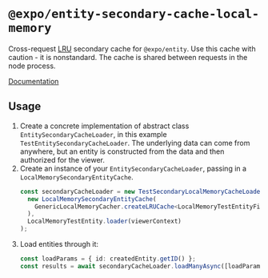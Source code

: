 # `@expo/entity-secondary-cache-local-memory`

Cross-request [LRU](https://github.com/isaacs/node-lru-cache) secondary cache for `@expo/entity`. Use
this cache with caution - it is nonstandard. The cache is shared between requests in the node process.

[Documentation](https://expo.github.io/entity/modules/_expo_secondary_cache_local_memory.html)

## Usage

1. Create a concrete implementation of abstract class `EntitySecondaryCacheLoader`, in this example `TestEntitySecondaryCacheLoader`. The underlying data can come from anywhere, but an entity is constructed from the data and then authorized for the viewer.
2. Create an instance of your `EntitySecondaryCacheLoader`, passing in a `LocalMemorySecondaryEntityCache`.
    ```typescript
    const secondaryCacheLoader = new TestSecondaryLocalMemoryCacheLoader(
      new LocalMemorySecondaryEntityCache(
        GenericLocalMemoryCacher.createLRUCache<LocalMemoryTestEntityFields>({})
      ),
      LocalMemoryTestEntity.loader(viewerContext)
    );
    ```
3. Load entities through it:
    ```typescript
    const loadParams = { id: createdEntity.getID() };
    const results = await secondaryCacheLoader.loadManyAsync([loadParams]);
    ```